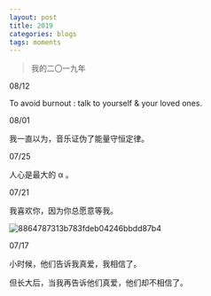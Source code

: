 ```yaml
---
layout: post
title: 2019
categories: blogs
tags: moments
---
```


> 我的二〇一九年

<!--more-->

08/12

To avoid burnout : talk to yourself & your loved ones. 

08/01

我一直以为，音乐证伪了能量守恒定律。

07/25

人心是最大的 α 。

07/21

我喜欢你，因为你总愿意等我。

![8864787313b783fdeb04246bbdd87b4](https://kasper-picbed.oss-cn-shenzhen.aliyuncs.com/8864787313b783fdeb04246bbdd87b4.jpg)

07/17 

小时候，他们告诉我真爱，我相信了。

但长大后，当我再告诉他们真爱，他们却不相信了。